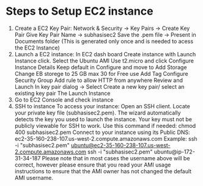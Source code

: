 # Steps to Setup EC2 instance

1. Create a EC2 Key Pair:
    Network & Security -> Key Pairs -> Create Key Pair
    Give Key Pair Name -> subhasisec2
    Save the .pem file -> Present in Documents folder
    (This is generated only once and is needed to acess the EC2 Instance)
2. Launch a EC2 instance:
    In EC2 dash board Create instance with Launch Instance click.
    Select the Ubuntu AMI
    Use t2.micro and click Configure Instance Details
    Keep default in Configure and move to Add Storage
    Change EB storege to 25 GB max 30 for Free use
    Add Tag
    Configure Security Group
    Add rule to allow HTTP from anywhere
    Review and Launch
    In key pair dialog -> Select Create a new key pair/ select an existing key pair
    The Launch Instance
3. Go to EC2 Console and check instance
4. SSH to instance
    To access your instance:
    Open an SSH client. 
    Locate your private key file (subhasisec2.pem). The wizard automatically detects the key you used to launch the instance.
    Your key must not be publicly viewable for SSH to work. Use this command if needed:
    chmod 400 subhasisec2.pem
    Connect to your instance using its Public DNS:
    ec2-35-160-238-107.us-west-2.compute.amazonaws.com
    Example:
    ssh -i "subhasisec2.pem" ubuntu@ec2-35-160-238-107.us-west-2.compute.amazonaws.com
    ssh -i "subhasisec2.pem" ubuntu@ip-172-31-34-187
    Please note that in most cases the username above will be correct, 
    however please ensure that you read your AMI usage instructions to 
    ensure that the AMI owner has not changed the default AMI username.
    
    